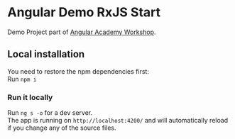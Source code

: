# Angular Demo RxJS Start

Demo Project part of <a href="https://angular.ac" target="_blank">Angular Academy Workshop</a>.


## Local installation

You need to restore the npm dependencies first:  
Run `npm i`

### Run it locally

Run `ng s -o` for a dev server.  
The app is running on `http://localhost:4200/` and will automatically reload if you change any of the source files.